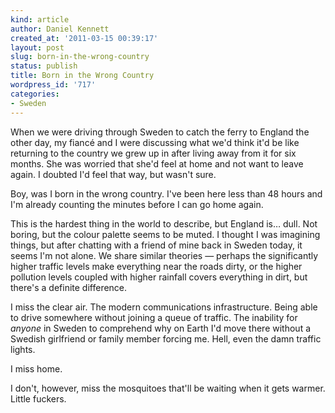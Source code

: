 ```yaml
---
kind: article
author: Daniel Kennett
created_at: '2011-03-15 00:39:17'
layout: post
slug: born-in-the-wrong-country
status: publish
title: Born in the Wrong Country
wordpress_id: '717'
categories:
- Sweden
---
```


When we were driving through Sweden to catch the ferry to England the
other day, my fiancé and I were discussing what we'd think it'd be like
returning to the country we grew up in after living away from it for six
months. She was worried that she'd feel at home and not want to leave
again. I doubted I'd feel that way, but wasn't sure.

Boy, was I born in the wrong country. I've been here less than 48 hours
and I'm already counting the minutes before I can go home again.

This is the hardest thing in the world to describe, but England is…
dull. Not boring, but the colour palette seems to be muted. I thought I
was imagining things, but after chatting with a friend of mine back in
Sweden today, it seems I'm not alone. We share similar theories —
perhaps the significantly higher traffic levels make everything near the
roads dirty, or the higher pollution levels coupled with higher rainfall
covers everything in dirt, but there's a definite difference.

I miss the clear air. The modern communications infrastructure. Being
able to drive somewhere without joining a queue of traffic. The
inability for *anyone* in Sweden to comprehend why on Earth I'd move
there without a Swedish girlfriend or family member forcing me. Hell,
even the damn traffic lights.

I miss home.

I don't, however, miss the mosquitoes that'll be waiting when it gets
warmer. Little fuckers.
